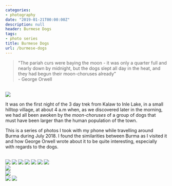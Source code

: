 ```yaml
---
categories:
- photography
date: "2019-01-21T00:00:00Z"
description: null
header: Burmese Dogs
tags:
- photo series
title: Burmese Dogs
url: /burmese-dogs
---
```


<blockquote>"The pariah curs were baying the moon - it was only a quarter full
and nearly down by midnight, but the dogs slept all day in the heat, and they
had begun their moon-choruses already" <footer class="bq">- George Orwell</footer>
</blockquote><br>
<img src="/img/Burmese Dogs/IMG_20180704_161832.jpg">
<!--more-->
<br>

It was on the first night of the 3 day trek from Kalaw to Inle Lake, in a small
hilltop village, at about 4 a.m when, as we discovered later in the morning, we
had all been awoken by the <i>moon-choruses</i> of a group of dogs that must
have been larger than the human population of the town.

This is a series of photos I took with my phone while travelling around Burma
during July 2018. I found the similarities between Burma as I visited it and how
George Orwell wrote about it to be quite interesting, especially with regards to
the dogs.

<br>

<img src="/img/Burmese Dogs/IMG_20180705_164205.jpg">

<img src="/img/Burmese Dogs/IMG_20180708_091002.jpg">

<img src="/img/Burmese Dogs/IMG_20180708_162149.jpg">

<img src="/img/Burmese Dogs/IMG_20180710_124209.jpg">

<img src="/img/Burmese Dogs/IMG_20180711_114243.jpg">

<img src="/img/Burmese Dogs/IMG_20180713_140312.jpg">

<img src="/img/Burmese Dogs/IMG_20180720_110126.jpg">

<div class="diptychl">
<img src="/img/Burmese Dogs/IMG_20180720_144436.jpg">
</div>
<div class="talldr">
<img src="/img/Burmese Dogs/IMG_20180720_145141.jpg">
</div>

<img src="/img/Burmese Dogs/IMG_20180724_141048.jpg">

<img src="/img/Burmese Dogs/IMG_20180724_160037.jpg">
